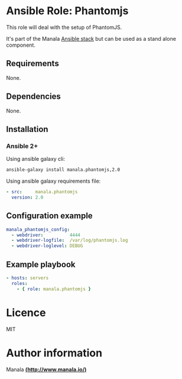 # Ansible Role: Phantomjs

This role will deal with the setup of PhantomJS.

It's part of the Manala <a href="http://www.manala.io" target="_blank">Ansible stack</a> but can be used as a stand alone component.

## Requirements

None.

## Dependencies

None.

## Installation

### Ansible 2+

Using ansible galaxy cli:

```bash
ansible-galaxy install manala.phantomjs,2.0
```

Using ansible galaxy requirements file:

```yaml
- src:     manala.phantomjs
  version: 2.0
```

## Configuration example

```yaml
manala_phantomjs_config:
  - webdriver:          4444
  - webdriver-logfile:  /var/log/phantomjs.log
  - webdriver-loglevel: DEBUG
```

## Example playbook

```yaml
- hosts: servers
  roles:
    - { role: manala.phantomjs }
```

# Licence

MIT

# Author information

Manala [**(http://www.manala.io/)**](http://www.manala.io)
